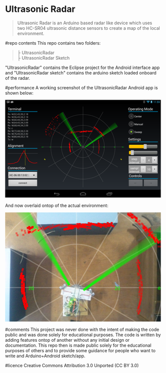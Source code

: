 Ultrasonic Radar
===============
>Ultrasonic Radar is an Arduino based radar like device which uses two HC-SR04 ultrasonic distance sensors to create a map of the local environment.

#repo contents
This repo contains two folders:

>├ UltrasonicRadar <br>
>├ UltrasonicRadar Sketch

"UltrasonicRadar" contains the Eclipse project for the Android interface app and "UltrasonicRadar sketch" contains the arduino sketch loaded onboard of the radar.

#performance
A working screenshot of the UltrasonicRadar Android app is shown below:

![GUI screenshot](/screenshot.png)

And now overlaid ontop of the actual environment:

![GUI measurement overlay](/screenshot_overlay.jpg)

#comments
This project was never done with the intent of making the code public and was done solely for educational purposes. The code is written by adding features ontop of another without any initial design or documentation. This repo then is made public solely for the educational purposes of others and to provide some guidance for people who want to write and Arduino+Android sketch/app.

#licence
Creative Commons Attribution 3.0 Unported (CC BY 3.0)
